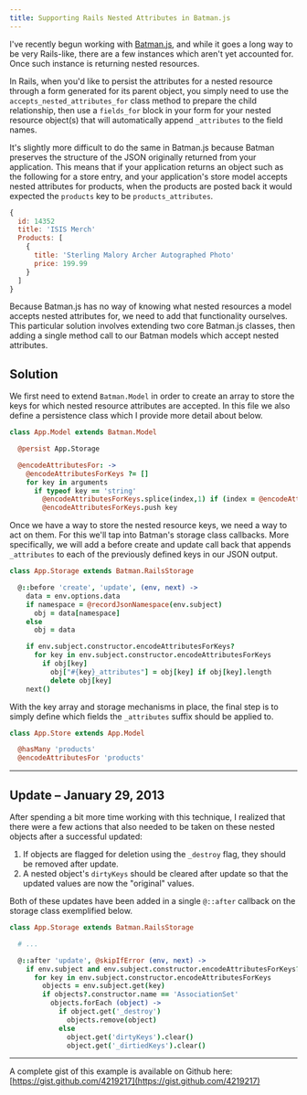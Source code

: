 ```yaml
---
title: Supporting Rails Nested Attributes in Batman.js
---
```


I've recently begun working with [Batman.js](http://batmanjs.org), and while it goes a long way to be very Rails-like, there are a few instances which aren't yet accounted for. Once such instance is returning nested resources.

In Rails, when you'd like to persist the attributes for a nested resource through a form generated for its parent object, you simply need to use the `accepts_nested_attributes_for` class method to prepare the child relationship, then use a `fields_for` block in your form for your nested resource object(s) that will automatically append `_attributes` to the field names.

It's slightly more difficult to do the same in Batman.js because Batman  preserves the structure of the JSON originally returned from your application. This means that if your application returns an object such as the following for a store entry, and your application's store model accepts nested attributes for products, when the products are posted back it would expected the `products` key to be `products_attributes`.

``` javascript
{
  id: 14352
  title: 'ISIS Merch'
  Products: [
    {
      title: 'Sterling Malory Archer Autographed Photo'
      price: 199.99
    }
  ]
}
```

Because Batman.js has no way of knowing what nested resources a model accepts nested attributes for, we need to add that functionality ourselves. This particular solution involves extending two core Batman.js classes, then adding a single method call to our Batman models which accept nested attributes.

## Solution

We first need to extend `Batman.Model` in order to create an array to store the keys for which nested resource attributes are accepted. In this file we also define a persistence class which I provide more detail about below.

``` coffeescript
class App.Model extends Batman.Model

  @persist App.Storage

  @encodeAttributesFor: ->
    @encodeAttributesForKeys ?= []
    for key in arguments
      if typeof key == 'string'
        @encodeAttributesForKeys.splice(index,1) if (index = @encodeAttributesForKeys.indexOf(key)) > 0
        @encodeAttributesForKeys.push key
```

Once we have a way to store the nested resource keys, we need a way to act on them. For this we'll tap into Batman's storage class callbacks. More specifically, we will add a before create and update call back that appends `_attributes` to each of the previously defined keys in our JSON output.

``` coffeescript
class App.Storage extends Batman.RailsStorage

  @::before 'create', 'update', (env, next) ->
    data = env.options.data
    if namespace = @recordJsonNamespace(env.subject)
      obj = data[namespace]
    else
      obj = data

    if env.subject.constructor.encodeAttributesForKeys?
      for key in env.subject.constructor.encodeAttributesForKeys
        if obj[key]
          obj["#{key}_attributes"] = obj[key] if obj[key].length
          delete obj[key]
    next()
```

With the key array and storage mechanisms in place, the final step is to simply define which fields the `_attributes` suffix should be applied to.

``` coffeescript
class App.Store extends App.Model

  @hasMany 'products'
  @encodeAttributesFor 'products'
```

----------

## Update – January 29, 2013

After spending a bit more time working with this technique, I realized that there were a few actions that also needed to be taken on these nested objects after a successful updated:

1. If objects are flagged for deletion using the `_destroy` flag, they should be removed after update.
2. A nested object's `dirtyKeys` should be cleared after update so that the updated values are now the "original" values.

Both of these updates have been added in a single `@::after` callback on the storage class exemplified below.

``` coffeescript
class App.Storage extends Batman.RailsStorage

  # ...

  @::after 'update', @skipIfError (env, next) ->
    if env.subject and env.subject.constructor.encodeAttributesForKeys?
      for key in env.subject.constructor.encodeAttributesForKeys
        objects = env.subject.get(key)
        if objects?.constructor.name == 'AssociationSet'
          objects.forEach (object) ->
            if object.get('_destroy')
              objects.remove(object) 
            else
              object.get('dirtyKeys').clear()
              object.get('_dirtiedKeys').clear()
```

----------

A complete gist of this example is available on Github here: [https://gist.github.com/4219217](https://gist.github.com/4219217)